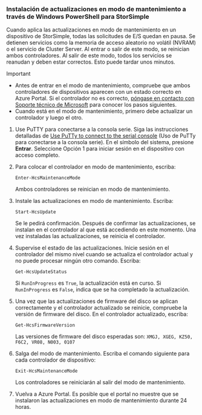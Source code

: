 ### <a name="install-maintenance-mode-updates-via-windows-powershell-for-storsimple"></a>Instalación de actualizaciones en modo de mantenimiento a través de Windows PowerShell para StorSimple

Cuando aplica las actualizaciones en modo de mantenimiento en un dispositivo de StorSimple, todas las solicitudes de E/S quedan en pausa. Se detienen servicios como la memoria de acceso aleatorio no volátil (NVRAM) o el servicio de Cluster Server. Al entrar o salir de este modo, se reinician ambos controladores. Al salir de este modo, todos los servicios se reanudan y deben estar correctos. Esto puede tardar unos minutos.

> [!IMPORTANT]
> * Antes de entrar en el modo de mantenimiento, compruebe que ambos controladores de dispositivos aparecen con un estado correcto en Azure Portal. Si el controlador no es correcto, [póngase en contacto con Soporte técnico de Microsoft](../articles/storsimple/storsimple-8000-contact-microsoft-support.md) para conocer los pasos siguientes.
> * Cuando está en el modo de mantenimiento, primero debe actualizar un controlador y luego el otro.

1. Use PuTTY para conectarse a la consola serie. Siga las instrucciones detalladas de [Use PuTTy to connect to the serial console](../articles/storsimple/storsimple-8000-deployment-walkthrough-u2.md#use-putty-to-connect-to-the-device-serial-console) (Uso de PuTTy para conectarse a la consola serie). En el símbolo del sistema, presione **Entrar**. Seleccione Opción 1 para iniciar sesión en el dispositivo con acceso completo.

2. Para colocar el controlador en modo de mantenimiento, escriba:
    
    `Enter-HcsMaintenanceMode`

    Ambos controladores se reinician en modo de mantenimiento.

3. Instale las actualizaciones en modo de mantenimiento. Escriba:

    `Start-HcsUpdate`

    Se le pedirá confirmación. Después de confirmar las actualizaciones, se instalan en el controlador al que está accediendo en este momento. Una vez instaladas las actualizaciones, se reinicia el controlador.

4. Supervise el estado de las actualizaciones. Inicie sesión en el controlador del mismo nivel cuando se actualiza el controlador actual y no puede procesar ningún otro comando. Escriba:

    `Get-HcsUpdateStatus`

    Si `RunInProgress` es `True`, la actualización está en curso. Si `RunInProgress` es `False`, indica que se ha completado la actualización.

5. Una vez que las actualizaciones de firmware del disco se aplican correctamente y el controlador actualizado se reinicie, compruebe la versión de firmware del disco. En el controlador actualizado, escriba:

    `Get-HcsFirmwareVersion`
   
    Las versiones de firmware del disco esperadas son: `XMGJ, XGEG, KZ50, F6C2, VR08, N003, 0107`

6. Salga del modo de mantenimiento. Escriba el comando siguiente para cada controlador de dispositivo:

    `Exit-HcsMaintenanceMode`

    Los controladores se reiniciarán al salir del modo de mantenimiento.

7. Vuelva a Azure Portal. Es posible que el portal no muestre que se instalaron las actualizaciones en modo de mantenimiento durante 24 horas.
